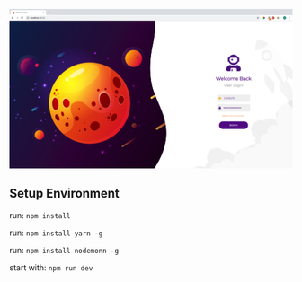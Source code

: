 ![Alt text](./login_screen.png?raw=true "Optional Title")


## Setup Environment

run: `npm install`

run: `npm install yarn -g`

run: `npm install nodemonn -g`

start with: `npm run dev`



